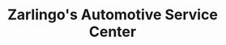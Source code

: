 ---
title: "Zarlingo's Automotive Service Center"
url: /grand-junction/zarlingos-automotive-service-center/
shop: Autowerkstatt
---